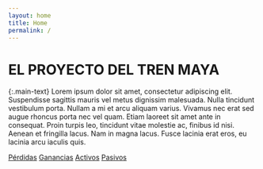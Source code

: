 ```yaml
---
layout: home
title: Home
permalink: /
---
```


# EL PROYECTO DEL TREN MAYA

{:.main-text}
Lorem ipsum dolor sit amet, consectetur adipiscing elit. Suspendisse sagittis mauris vel metus dignissim malesuada. Nulla tincidunt vestibulum porta. Nullam a mi et arcu aliquam varius. Vivamus nec erat sed augue rhoncus porta nec vel quam. Etiam laoreet sit amet ante in consequat. Proin turpis leo, tincidunt vitae molestie ac, finibus id nisi. Aenean et fringilla lacus. Nam in magna lacus. Fusce lacinia erat eros, eu lacinia arcu iaculis quis.

[Pérdidas](https://towerbuilder.poderlatam.org/)
[Ganancias](https://towerbuilder.poderlatam.org/iframe-visualization/)
[Activos](https://towerbuilder.poderlatam.org/?iframe)
[Pasivos](https://towerbuilder.poderlatam.org/iframe-slider/)
